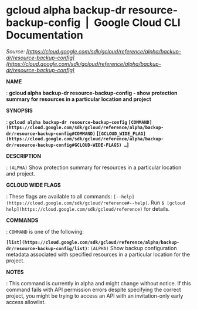 # gcloud alpha backup-dr resource-backup-config  |  Google Cloud CLI Documentation

*Source: [https://cloud.google.com/sdk/gcloud/reference/alpha/backup-dr/resource-backup-config](https://cloud.google.com/sdk/gcloud/reference/alpha/backup-dr/resource-backup-config)*

**NAME**

: **gcloud alpha backup-dr resource-backup-config - show protection summary for resources in a particular location and project**

**SYNOPSIS**

: **`gcloud alpha backup-dr resource-backup-config` `[COMMAND](https://cloud.google.com/sdk/gcloud/reference/alpha/backup-dr/resource-backup-config#COMMAND)` [`[GCLOUD_WIDE_FLAG](https://cloud.google.com/sdk/gcloud/reference/alpha/backup-dr/resource-backup-config#GCLOUD-WIDE-FLAGS) …`]**

**DESCRIPTION**

: `(ALPHA)` Show protection summary for resources in a particular
location and project.

**GCLOUD WIDE FLAGS**

: These flags are available to all commands: `[--help](https://cloud.google.com/sdk/gcloud/reference#--help)`.
Run `$ [gcloud help](https://cloud.google.com/sdk/gcloud/reference)` for details.

**COMMANDS**

: ``COMMAND`` is one of the following:

**`[list](https://cloud.google.com/sdk/gcloud/reference/alpha/backup-dr/resource-backup-config/list)`**:
`(ALPHA)` Show backup configuration metadata associated with
specified resources in a particular location for the project.

**NOTES**

: This command is currently in alpha and might change without notice. If this
command fails with API permission errors despite specifying the correct project,
you might be trying to access an API with an invitation-only early access
allowlist.